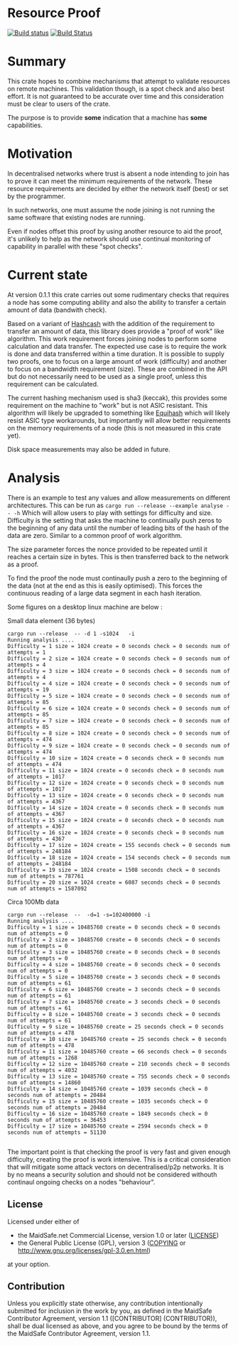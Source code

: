 # Resource Proof

[![Build
status](https://ci.appveyor.com/api/projects/status/fcpgnw8kya193w87?svg=true)](https://ci.appveyor.com/project/dirvine/resource-proof)
[![Build
Status](https://travis-ci.org/dirvine/resource_proof.svg?branch=master)](https://travis-ci.org/dirvine/resource_proof)

# Summary

This crate hopes to combine mechanisms that attempt to validate resources on remote machines. This
validation though, is a spot check and also best effort. It is not guaranteed to be accurate over
time and this consideration must be clear to users of the crate.

The purpose is to provide **some** indication that a machine has **some** capabilities.

# Motivation

In decentralised networks where trust is absent a node intending to join has to prove it can meet
the minimum requirements of the network. These resource requirements are  decided by either the
network itself (best) or set by the programmer.

In such networks, one must assume the node joining is not running the same software that existing
nodes are running.

Even if nodes offset this proof by using another resource to aid the proof, it's unlikely to help as
the network should use continual monitoring of capability in parallel with these "spot checks".

# Current state

At version 0.1.1 this crate carries out some rudimentary checks that requires a node has some
computing ability and also the ability to transfer a certain amount of data (bandwith check).

Based on a variant of [Hashcash](https://en.wikipedia.org/wiki/Hashcash) with the addition of the
requirement to transfer an amount of data, this library does provide a "proof of work" like
algorithm. This work requirement forces joining nodes to perform some calculation and data transfer.
The expected use case is to require the work is done and data transferred within a time duration. It
is possible to supply two proofs, one to focus on a large amount of work (difficulty) and another to
focus on a bandwidth requirement (size). These are combined in the API but do not necessarily need
to be used as a single proof, unless this requirement can be calculated.

The current hashing mechanism used is sha3 (keccak), this provides some requirement on the machine
to "work" but is not ASIC resistant. This algorithm will likely be upgraded to something like
[Equihash](https://www.internetsociety.org/sites/default/files/blogs-media/equihash-asymmetric-proof-of-work-based-generalized-birthday-problem.pdf)
which will likely resist ASIC type workarounds, but importantly will allow better requirements on
the memory requirements of a node (this is not measured in this crate yet).

Disk space measurements may  also be added in future.

# Analysis

There is an example to test any values and allow measurements on different architectures. This can
be run as
```cargo run --release --example analyse -- -h```
Which will allow users to play with settings for difficulty and size. Difficulty is the setting that
asks the machine to continually push zeros to the beginning of any data until the number of leading
bits of the hash of the data are zero. Similar to a common proof of work algorithm.

The size parameter forces the nonce provided to be repeated until it reaches a certain size in
bytes. This is then transferred back to the network as a proof.

To find the proof the node must continaully push a zero to the beginning of the data (not at the end
as this is easily optimised). This forces the continuous reading of a large data segment in each
hash iteration.

Some figures on a desktop linux machine are below :

Small data element (36 bytes)

```
cargo run --release  -- -d 1 -s1024   -i
Running analysis ....
Difficulty = 1 size = 1024 create = 0 seconds check = 0 seconds num of attempts = 1
Difficulty = 2 size = 1024 create = 0 seconds check = 0 seconds num of attempts = 4
Difficulty = 3 size = 1024 create = 0 seconds check = 0 seconds num of attempts = 4
Difficulty = 4 size = 1024 create = 0 seconds check = 0 seconds num of attempts = 19
Difficulty = 5 size = 1024 create = 0 seconds check = 0 seconds num of attempts = 85
Difficulty = 6 size = 1024 create = 0 seconds check = 0 seconds num of attempts = 85
Difficulty = 7 size = 1024 create = 0 seconds check = 0 seconds num of attempts = 85
Difficulty = 8 size = 1024 create = 0 seconds check = 0 seconds num of attempts = 474
Difficulty = 9 size = 1024 create = 0 seconds check = 0 seconds num of attempts = 474
Difficulty = 10 size = 1024 create = 0 seconds check = 0 seconds num of attempts = 474
Difficulty = 11 size = 1024 create = 0 seconds check = 0 seconds num of attempts = 1017
Difficulty = 12 size = 1024 create = 0 seconds check = 0 seconds num of attempts = 1017
Difficulty = 13 size = 1024 create = 0 seconds check = 0 seconds num of attempts = 4367
Difficulty = 14 size = 1024 create = 0 seconds check = 0 seconds num of attempts = 4367
Difficulty = 15 size = 1024 create = 0 seconds check = 0 seconds num of attempts = 4367
Difficulty = 16 size = 1024 create = 0 seconds check = 0 seconds num of attempts = 4367
Difficulty = 17 size = 1024 create = 155 seconds check = 0 seconds num of attempts = 248184
Difficulty = 18 size = 1024 create = 154 seconds check = 0 seconds num of attempts = 248184
Difficulty = 19 size = 1024 create = 1508 seconds check = 0 seconds num of attempts = 787761
Difficulty = 20 size = 1024 create = 6087 seconds check = 0 seconds num of attempts = 1587092

```

Circa 100Mb data

```
cargo run --release  --  -d=1 -s=102400000 -i
Running analysis ....
Difficulty = 1 size = 10485760 create = 0 seconds check = 0 seconds num of attempts = 0
Difficulty = 2 size = 10485760 create = 0 seconds check = 0 seconds num of attempts = 0
Difficulty = 3 size = 10485760 create = 0 seconds check = 0 seconds num of attempts = 0
Difficulty = 4 size = 10485760 create = 0 seconds check = 0 seconds num of attempts = 0
Difficulty = 5 size = 10485760 create = 3 seconds check = 0 seconds num of attempts = 61
Difficulty = 6 size = 10485760 create = 3 seconds check = 0 seconds num of attempts = 61
Difficulty = 7 size = 10485760 create = 3 seconds check = 0 seconds num of attempts = 61
Difficulty = 8 size = 10485760 create = 3 seconds check = 0 seconds num of attempts = 61
Difficulty = 9 size = 10485760 create = 25 seconds check = 0 seconds num of attempts = 478
Difficulty = 10 size = 10485760 create = 25 seconds check = 0 seconds num of attempts = 478
Difficulty = 11 size = 10485760 create = 66 seconds check = 0 seconds num of attempts = 1268
Difficulty = 12 size = 10485760 create = 210 seconds check = 0 seconds num of attempts = 4032
Difficulty = 13 size = 10485760 create = 755 seconds check = 0 seconds num of attempts = 14860
Difficulty = 14 size = 10485760 create = 1039 seconds check = 0 seconds num of attempts = 20484
Difficulty = 15 size = 10485760 create = 1035 seconds check = 0 seconds num of attempts = 20484
Difficulty = 16 size = 10485760 create = 1849 seconds check = 0 seconds num of attempts = 36453
Difficulty = 17 size = 10485760 create = 2594 seconds check = 0 seconds num of attempts = 51130


```

The important point is that checking the proof is very fast and given enough difficulty, creating
the proof is work intensive. This is a critical consideration that will mitigate some attack vectors
on decentralised/p2p networks. It is by no means a security solution and should not be considered
withouth continaul ongoing checks on a nodes "behaviour".


## License

Licensed under either of

* the MaidSafe.net Commercial License, version 1.0 or later ([LICENSE](LICENSE))
* the General Public License (GPL), version 3 ([COPYING](COPYING) or http://www.gnu.org/licenses/gpl-3.0.en.html)

at your option.

## Contribution

Unless you explicitly state otherwise, any contribution intentionally submitted for inclusion in the
work by you, as defined in the MaidSafe Contributor Agreement, version 1.1 ([CONTRIBUTOR]
(CONTRIBUTOR)), shall be dual licensed as above, and you agree to be bound by the terms of the
MaidSafe Contributor Agreement, version 1.1.
